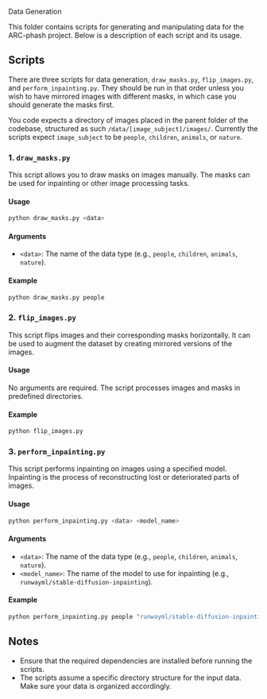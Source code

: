  Data Generation

This folder contains scripts for generating and manipulating data for the ARC-phash project. Below is a description of each script and its usage.

## Scripts

There are three scripts for data generation, `draw_masks.py`, `flip_images.py`, and `perform_inpainting.py`. They should be run in that order unless you wish to have mirrored images with different masks, in which case you should generate the masks first.

You code expects a directory of images placed in the parent folder of the codebase, structured as such `/data/[image_subject]/images/`. Currently the scripts expect `image_subject` to be `people`, `children`, `animals`, or `nature`.

### 1. `draw_masks.py`

This script allows you to draw masks on images manually. The masks can be used for inpainting or other image processing tasks.

#### Usage

```bash
python draw_masks.py <data>
```

#### Arguments

- `<data>`: The name of the data type (e.g., `people`, `children`, `animals`, `nature`).

#### Example

```bash
python draw_masks.py people
```

### 2. `flip_images.py`

This script flips images and their corresponding masks horizontally. It can be used to augment the dataset by creating mirrored versions of the images.

#### Usage

No arguments are required. The script processes images and masks in predefined directories.

#### Example

```bash
python flip_images.py
```

### 3. `perform_inpainting.py`

This script performs inpainting on images using a specified model. Inpainting is the process of reconstructing lost or deteriorated parts of images.

#### Usage

```bash
python perform_inpainting.py <data> <model_name>
```

#### Arguments

- `<data>`: The name of the data type (e.g., `people`, `children`, `animals`, `nature`).
- `<model_name>`: The name of the model to use for inpainting (e.g., `runwayml/stable-diffusion-inpainting`).

#### Example

```bash
python perform_inpainting.py people "runwayml/stable-diffusion-inpainting"
```

## Notes

- Ensure that the required dependencies are installed before running the scripts.
- The scripts assume a specific directory structure for the input data. Make sure your data is organized accordingly.